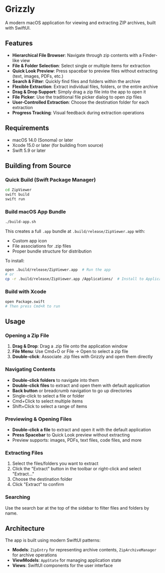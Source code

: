 # Grizzly

A modern macOS application for viewing and extracting ZIP archives, built with SwiftUI.

## Features

- **Hierarchical File Browser**: Navigate through zip contents with a Finder-like view
- **File & Folder Selection**: Select single or multiple items for extraction
- **Quick Look Preview**: Press spacebar to preview files without extracting (text, images, PDFs, etc.)
- **Search & Filter**: Quickly find files and folders within the archive
- **Flexible Extraction**: Extract individual files, folders, or the entire archive
- **Drag & Drop Support**: Simply drag a zip file into the app to open it
- **File Picker**: Use the traditional file picker dialog to open zip files
- **User-Controlled Extraction**: Choose the destination folder for each extraction
- **Progress Tracking**: Visual feedback during extraction operations

## Requirements

- macOS 14.0 (Sonoma) or later
- Xcode 15.0 or later (for building from source)
- Swift 5.9 or later

## Building from Source

### Quick Build (Swift Package Manager)

```bash
cd ZipViewer
swift build
swift run
```

### Build macOS App Bundle

```bash
./build-app.sh
```

This creates a full `.app` bundle at `.build/release/ZipViewer.app` with:
- Custom app icon
- File associations for .zip files
- Proper bundle structure for distribution

To install:
```bash
open .build/release/ZipViewer.app  # Run the app
# or
cp -r .build/release/ZipViewer.app /Applications/  # Install to Applications
```

### Build with Xcode

```bash
open Package.swift
# Then press Cmd+R to run
```

## Usage

### Opening a Zip File

1. **Drag & Drop**: Drag a .zip file onto the application window
2. **File Menu**: Use Cmd+O or File → Open to select a zip file
3. **Double-click**: Associate .zip files with Grizzly and open them directly

### Navigating Contents

- **Double-click folders** to navigate into them
- **Double-click files** to extract and open them with default application
- **Back button** or breadcrumb navigation to go up directories
- Single-click to select a file or folder
- Cmd+Click to select multiple items
- Shift+Click to select a range of items

### Previewing & Opening Files

- **Double-click a file** to extract and open it with the default application
- **Press Spacebar** to Quick Look preview without extracting
- Preview supports: images, PDFs, text files, code files, and more

### Extracting Files

1. Select the files/folders you want to extract
2. Click the "Extract" button in the toolbar or right-click and select "Extract..."
3. Choose the destination folder
4. Click "Extract" to confirm

### Searching

Use the search bar at the top of the sidebar to filter files and folders by name.

## Architecture

The app is built using modern SwiftUI patterns:

- **Models**: `ZipEntry` for representing archive contents, `ZipArchiveManager` for archive operations
- **ViewModels**: `AppState` for managing application state
- **Views**: SwiftUI components for the user interface

